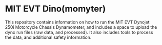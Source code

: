 # MIT EVT Dino(momyter)

This repository contains information on how to run the MIT EVT Dynojet 250i Motorcycle Chassis Dynamometer, and includes a space to upload the dyno run files (raw data, and processed). It also includes tools to process the data, and additional safety information.

